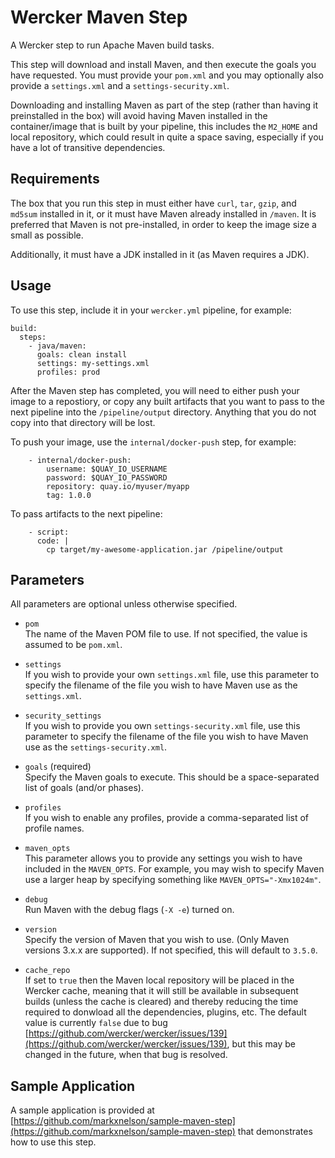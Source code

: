 # Wercker Maven Step
A Wercker step to run Apache Maven build tasks.

This step will download and install Maven, and then execute the goals you have requested.  You must provide your `pom.xml` and you may optionally also provide a `settings.xml` and a `settings-security.xml`.

Downloading and installing Maven as part of the step (rather than having it preinstalled in the box) will avoid having Maven installed in the container/image that is built by your pipeline, this includes the `M2_HOME` and local repository, which could result in quite a space saving, especially if you have a lot of transitive dependencies.
 

## Requirements

The box that you run this step in must either have `curl`, `tar`, `gzip`, and `md5sum` installed in it, or it must have Maven already installed in `/maven`.  It is preferred that Maven is not pre-installed, in order to keep the image size a small as possible.

Additionally, it must have a JDK installed in it (as Maven requires a JDK).


## Usage

To use this step, include it in your `wercker.yml` pipeline, for example:


```
build:
  steps:
    - java/maven:
      goals: clean install 
      settings: my-settings.xml
      profiles: prod
```

After the Maven step has completed, you will need to either push your image to a repostiory, or copy any built artifacts that you want to pass to the next pipeline into the `/pipeline/output` directory.  Anything that you do not copy into that directory will be lost. 

To push your image, use the `internal/docker-push` step, for example:

```
    - internal/docker-push:
        username: $QUAY_IO_USERNAME
        password: $QUAY_IO_PASSWORD
        repository: quay.io/myuser/myapp
        tag: 1.0.0
```

To pass artifacts to the next pipeline:

```        
    - script:
      code: | 
        cp target/my-awesome-application.jar /pipeline/output
```


## Parameters

All parameters are optional unless otherwise specified.

* `pom`
<br>The name of the Maven POM file to use.  If not specified, the value is assumed to be `pom.xml`.

* `settings`
<br>If you wish to provide your own `settings.xml` file, use this parameter to specify the filename of the file you wish to have Maven use as the `settings.xml`.

* `security_settings`
<br>If you wish to provide you own `settings-security.xml` file, use this parameter to specify the filename of the file you wish to have Maven use as the `settings-security.xml`. 

* `goals` (required)
<br>Specify the Maven goals to execute.  This should be a space-separated list of goals (and/or phases).

* `profiles`
<br>If you wish to enable any profiles, provide a comma-separated list of profile names.

* `maven_opts`
<br>This parameter allows you to provide any settings you wish to have included in the `MAVEN_OPTS`.  For example, you may wish to specify Maven use a larger heap by specifying something like `MAVEN_OPTS="-Xmx1024m"`.

* `debug`
<br>Run Maven with the debug flags (`-X -e`) turned on.

* `version`
<br>Specify the version of Maven that you wish to use.  (Only Maven versions 3.x.x are supported).  If not specified, this will default to `3.5.0`.

* `cache_repo`
<br>If set to `true` then the Maven local repository will be placed in the Wercker cache, meaning that it will still be available in subsequent builds (unless the cache is cleared) and thereby reducing the time required to donwload all the dependencies, plugins, etc.  The default value is currently `false` due to bug [https://github.com/wercker/wercker/issues/139](https://github.com/wercker/wercker/issues/139), but this may be changed in the future, when that bug is resolved.

## Sample Application

A sample application is provided at [https://github.com/markxnelson/sample-maven-step](https://github.com/markxnelson/sample-maven-step) that demonstrates how to use this step. 
